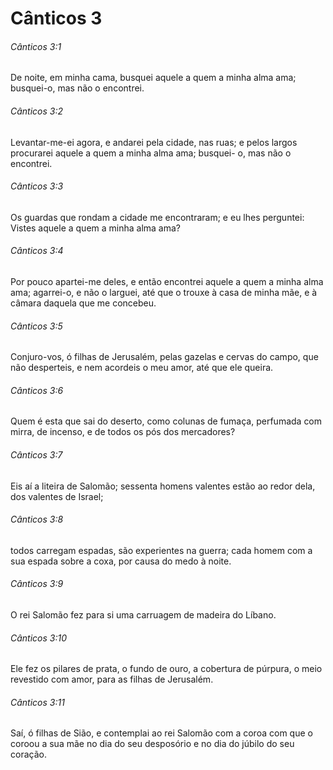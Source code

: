 # Cânticos 3

###### Cânticos 3:1

De noite, em minha cama, busquei aquele a quem a minha alma ama; busquei-o, mas não o encontrei.

###### Cânticos 3:2

Levantar-me-ei agora, e andarei pela cidade, nas ruas; e pelos largos procurarei aquele a quem a minha alma ama; busquei- o, mas não o encontrei.

###### Cânticos 3:3

Os guardas que rondam a cidade me encontraram; e eu lhes perguntei: Vistes aquele a quem a minha alma ama?

###### Cânticos 3:4

Por pouco apartei-me deles, e então encontrei aquele a quem a minha alma ama; agarrei-o, e não o larguei, até que o trouxe à casa de minha mãe, e à câmara daquela que me concebeu.

###### Cânticos 3:5

Conjuro-vos, ó filhas de Jerusalém, pelas gazelas e cervas do campo, que não desperteis, e nem acordeis o meu amor, até que ele queira.

###### Cânticos 3:6

Quem é esta que sai do deserto, como colunas de fumaça, perfumada com mirra, de incenso, e de todos os pós dos mercadores?

###### Cânticos 3:7

Eis aí a liteira de Salomão; sessenta homens valentes estão ao redor dela, dos valentes de Israel;

###### Cânticos 3:8

todos carregam espadas, são experientes na guerra; cada homem com a sua espada sobre a coxa, por causa do medo à noite.

###### Cânticos 3:9

O rei Salomão fez para si uma carruagem de madeira do Líbano.

###### Cânticos 3:10

Ele fez os pilares de prata, o fundo de ouro, a cobertura de púrpura, o meio revestido com amor, para as filhas de Jerusalém.

###### Cânticos 3:11

Saí, ó filhas de Sião, e contemplai ao rei Salomão com a coroa com que o coroou a sua mãe no dia do seu desposório e no dia do júbilo do seu coração.

